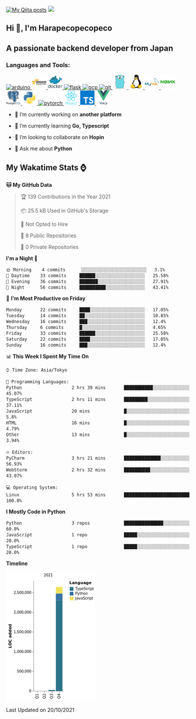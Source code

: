 [![My Qiita posts](https://qiita-badge.apiapi.app/s/panicyusuke/posts.svg)](http://qiita.com/panicyusuke)
![](https://komarev.com/ghpvc/?username=Harapecopecopeco)  
## Hi 👋, I'm Harapecopecopeco

## A passionate backend developer from Japan

<h3 align="left">Languages and Tools:</h3>
<p align="left"> <a href="https://www.arduino.cc/" target="_blank"> <img src="https://cdn.worldvectorlogo.com/logos/arduino-1.svg" alt="arduino" width="40" height="40"/> </a> <a href="https://aws.amazon.com" target="_blank"> 
<img src="https://raw.githubusercontent.com/devicons/devicon/master/icons/amazonwebservices/amazonwebservices-original-wordmark.svg" alt="aws" width="40" height="40"/> </a> <a href="https://www.docker.com/" target="_blank"> <img src="https://raw.githubusercontent.com/devicons/devicon/master/icons/docker/docker-original-wordmark.svg" alt="docker" width="40" height="40"/> </a> <a href="https://flask.palletsprojects.com/" target="_blank"> <img src="https://www.vectorlogo.zone/logos/pocoo_flask/pocoo_flask-icon.svg" alt="flask" width="40" height="40"/> </a> <a href="https://cloud.google.com" target="_blank"> <img src="https://www.vectorlogo.zone/logos/google_cloud/google_cloud-icon.svg" alt="gcp" width="40" height="40"/> </a> <a href="https://git-scm.com/" target="_blank"> <img src="https://www.vectorlogo.zone/logos/git-scm/git-scm-icon.svg" alt="git" width="40" height="40"/> </a> <a href="https://golang.org" target="_blank"> <img src="https://raw.githubusercontent.com/devicons/devicon/master/icons/go/go-original.svg" alt="go" width="40" height="40"/> </a> <a href="https://www.linux.org/" target="_blank"> <img src="https://raw.githubusercontent.com/devicons/devicon/master/icons/linux/linux-original.svg" alt="linux" width="40" height="40"/> </a> <a href="https://www.mysql.com/" target="_blank"> <img src="https://raw.githubusercontent.com/devicons/devicon/master/icons/mysql/mysql-original-wordmark.svg" alt="mysql" width="40" height="40"/> </a> <a href="https://www.nginx.com" target="_blank"> <img src="https://raw.githubusercontent.com/devicons/devicon/master/icons/nginx/nginx-original.svg" alt="nginx" width="40" height="40"/> </a> <a href="https://www.postgresql.org" target="_blank"> <img src="https://raw.githubusercontent.com/devicons/devicon/master/icons/postgresql/postgresql-original-wordmark.svg" alt="postgresql" width="40" height="40"/> </a> <a href="https://www.python.org" target="_blank"> <img src="https://raw.githubusercontent.com/devicons/devicon/master/icons/python/python-original.svg" alt="python" width="40" height="40"/> </a> <a href="https://pytorch.org/" target="_blank"> <img src="https://www.vectorlogo.zone/logos/pytorch/pytorch-icon.svg" alt="pytorch" width="40" height="40"/> </a> <a href="https://reactjs.org/" target="_blank"> <img src="https://raw.githubusercontent.com/devicons/devicon/master/icons/react/react-original-wordmark.svg" alt="react" width="40" height="40"/> </a> <a href="https://www.typescriptlang.org/" target="_blank"> <img src="https://raw.githubusercontent.com/devicons/devicon/master/icons/typescript/typescript-original.svg" alt="typescript" width="40" height="40"/> </a> <a href="https://vuejs.org/" target="_blank"> <img src="https://raw.githubusercontent.com/devicons/devicon/master/icons/vuejs/vuejs-original-wordmark.svg" alt="vuejs" width="40" height="40"/> </a>

- 🔭 I’m currently working on **another platform**

- 🌱 I’m currently learning **Go, Typescript**

- 👯 I’m looking to collaborate on **Hopin**

- 💬 Ask me about **Python**
  
## My Wakatime Stats ⌚

<!--START_SECTION:waka-->
**🐱 My GitHub Data** 

> 🏆 139 Contributions in the Year 2021
 > 
> 📦 25.5 kB Used in GitHub's Storage 
 > 
> 🚫 Not Opted to Hire
 > 
> 📜 8 Public Repositories 
 > 
> 🔑 0 Private Repositories  
 > 
**I'm a Night 🦉** 

```text
🌞 Morning    4 commits      ░░░░░░░░░░░░░░░░░░░░░░░░░   3.1% 
🌆 Daytime    33 commits     ██████░░░░░░░░░░░░░░░░░░░   25.58% 
🌃 Evening    36 commits     ███████░░░░░░░░░░░░░░░░░░   27.91% 
🌙 Night      56 commits     ██████████░░░░░░░░░░░░░░░   43.41%

```
📅 **I'm Most Productive on Friday** 

```text
Monday       22 commits     ████░░░░░░░░░░░░░░░░░░░░░   17.05% 
Tuesday      14 commits     ██░░░░░░░░░░░░░░░░░░░░░░░   10.85% 
Wednesday    16 commits     ███░░░░░░░░░░░░░░░░░░░░░░   12.4% 
Thursday     6 commits      █░░░░░░░░░░░░░░░░░░░░░░░░   4.65% 
Friday       33 commits     ██████░░░░░░░░░░░░░░░░░░░   25.58% 
Saturday     22 commits     ████░░░░░░░░░░░░░░░░░░░░░   17.05% 
Sunday       16 commits     ███░░░░░░░░░░░░░░░░░░░░░░   12.4%

```


📊 **This Week I Spent My Time On** 

```text
⌚︎ Time Zone: Asia/Tokyo

💬 Programming Languages: 
Python                   2 hrs 39 mins       ███████████░░░░░░░░░░░░░░   45.07% 
TypeScript               2 hrs 11 mins       █████████░░░░░░░░░░░░░░░░   37.11% 
JavaScript               20 mins             █░░░░░░░░░░░░░░░░░░░░░░░░   5.8% 
HTML                     16 mins             █░░░░░░░░░░░░░░░░░░░░░░░░   4.79% 
Other                    13 mins             █░░░░░░░░░░░░░░░░░░░░░░░░   3.94%

🔥 Editors: 
PyCharm                  3 hrs 21 mins       ██████████████░░░░░░░░░░░   56.93% 
WebStorm                 2 hrs 32 mins       ██████████░░░░░░░░░░░░░░░   43.07%

💻 Operating System: 
Linux                    5 hrs 53 mins       █████████████████████████   100.0%

```

**I Mostly Code in Python** 

```text
Python                   3 repos             ███████████████░░░░░░░░░░   60.0% 
JavaScript               1 repo              █████░░░░░░░░░░░░░░░░░░░░   20.0% 
TypeScript               1 repo              █████░░░░░░░░░░░░░░░░░░░░   20.0%

```


**Timeline**

![Chart not found](https://raw.githubusercontent.com/Harapecopecopeco/Harapecopecopeco/main/charts/bar_graph.png) 


 Last Updated on 20/10/2021
<!--END_SECTION:waka-->
 

  
  
  
 
